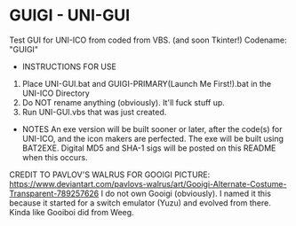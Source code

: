 # GUIGI - UNI-GUI
Test GUI for UNI-ICO from coded from VBS. (and soon Tkinter!) Codename: "GUIGI"
* INSTRUCTIONS FOR USE
1. Place UNI-GUI.bat and GUIGI-PRIMARY(Launch Me First!).bat in the UNI-ICO Directory
2. Do NOT rename anything (obviously). It'll fuck stuff up.
3. Run UNI-GUI.vbs that was just created. 


* NOTES
An exe version will be built sooner or later, after the code(s) for UNI-ICO, and the icon makers are perfected.
The exe will be built using BAT2EXE. Digital MD5 and SHA-1 sigs will be posted on this README when this occurs.

CREDIT TO PAVLOV'S WALRUS FOR GOOIGI PICTURE: https://www.deviantart.com/pavlovs-walrus/art/Gooigi-Alternate-Costume-Transparent-789257626
I do not own Gooigi (obviously). I named it this because it started for a switch emulator (Yuzu) and evolved from there.
Kinda like Gooiboi did from Weeg. 


